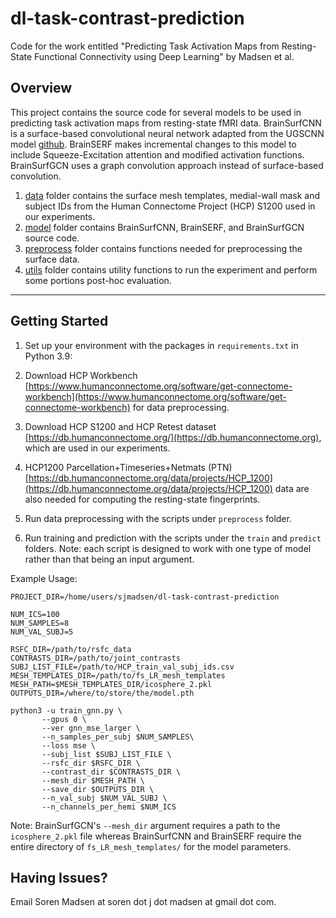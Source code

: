 # dl-task-contrast-prediction
 Code for the work entitled "Predicting Task Activation Maps from Resting-State Functional Connectivity using Deep Learning" by Madsen et al.

## Overview

This project contains the source code for several models to be used in predicting task activation maps from resting-state fMRI data. BrainSurfCNN is a surface-based convolutional neural network adapted from the UGSCNN model [github](https://github.com/maxjiang93/ugscnn). BrainSERF makes incremental changes to this model to include Squeeze-Excitation attention and modified activation functions. BrainSurfGCN uses a graph convolution approach instead of surface-based convolution.

1. [data](./data) folder contains the surface mesh templates, medial-wall mask and subject IDs from the Human Connectome Project (HCP) S1200 used in our experiments.
3. [model](./model) folder contains BrainSurfCNN, BrainSERF, and BrainSurfGCN source code.
4. [preprocess](./preprocess) folder contains functions needed for preprocessing the surface data.
5. [utils](./utils) folder contains utility functions to run the experiment and perform some portions post-hoc evaluation.

----

## Getting Started

1. Set up your environment with the packages in `requirements.txt` in Python 3.9:

2. Download HCP Workbench [https://www.humanconnectome.org/software/get-connectome-workbench](https://www.humanconnectome.org/software/get-connectome-workbench) for data preprocessing.

3. Download HCP S1200 and HCP Retest dataset [https://db.humanconnectome.org/](https://db.humanconnectome.org), which are used in our experiments.

4. HCP1200 Parcellation+Timeseries+Netmats (PTN) [https://db.humanconnectome.org/data/projects/HCP_1200](https://db.humanconnectome.org/data/projects/HCP_1200) data are also needed for computing the resting-state fingerprints.

5. Run data preprocessing with the scripts under `preprocess` folder.

6. Run training and prediction with the scripts under the `train` and `predict` folders. Note: each script is designed to work with one type of model rather than that being an input argument.

Example Usage:
```
PROJECT_DIR=/home/users/sjmadsen/dl-task-contrast-prediction

NUM_ICS=100
NUM_SAMPLES=8
NUM_VAL_SUBJ=5

RSFC_DIR=/path/to/rsfc_data
CONTRASTS_DIR=/path/to/joint_contrasts
SUBJ_LIST_FILE=/path/to/HCP_train_val_subj_ids.csv
MESH_TEMPLATES_DIR=/path/to/fs_LR_mesh_templates
MESH_PATH=$MESH_TEMPLATES_DIR/icosphere_2.pkl
OUTPUTS_DIR=/where/to/store/the/model.pth

python3 -u train_gnn.py \
       --gpus 0 \
       --ver gnn_mse_larger \
       --n_samples_per_subj $NUM_SAMPLES\
       --loss mse \
       --subj_list $SUBJ_LIST_FILE \
       --rsfc_dir $RSFC_DIR \
       --contrast_dir $CONTRASTS_DIR \
       --mesh_dir $MESH_PATH \
       --save_dir $OUTPUTS_DIR \
       --n_val_subj $NUM_VAL_SUBJ \
       --n_channels_per_hemi $NUM_ICS
```
Note: BrainSurfGCN's `--mesh_dir` argument requires a path to the `icosphere_2.pkl` file whereas BrainSurfCNN and BrainSERF require the entire directory of `fs_LR_mesh_templates/` for the model parameters.

## Having Issues?

Email Soren Madsen at soren dot j dot madsen at gmail dot com.
